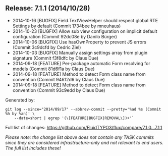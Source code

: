## Release: 7.1.1 (2014/10/28)

* 2014-10-16 [BUGFIX] Field.TextViewHelper should respect global RTE Settings by default (Commit 1734bee by mneuhaus)
* 2014-10-23 [BUGFIX] Allow sub view configuration on implicit default configuration (Commit 92dc08e by Danilo Bürger)
* 2014-10-06 [BUGFIX] Use hasOwnProperty to prevent JS errors (Commit 3c9dcfd by Cedric Ziel)
* 2014-10-03 [BUGFIX] Manually assign settings array from plugin signature (Commit f3f8dfc by Claus Due)
* 2014-09-18 [FEATURE] Per-package automatic Form resolving for models (Commit 81d6f1a by Claus Due)
* 2014-09-18 [FEATURE] Method to detect Form class name from convention (Commit 94612d6 by Claus Due)
* 2014-09-18 [FEATURE] Method to detect Form class name from convention (Commit 93c9edd by Claus Due)

Generated by:

```
git log --since="2014/09/17" --abbrev-commit --pretty='%ad %s (Commit %h by %an)' \
    --date=short | egrep '(\[FEATURE|BUGFIX|REMOVAL\])+'`
```

Full list of changes: https://github.com/FluidTYPO3/flux/compare/7.1.0...7.1.1

*Please note: the change list above does not contain any TASK commits since they are considered 
infrastructure-only and not relevant to end users. The full list includes these!*

